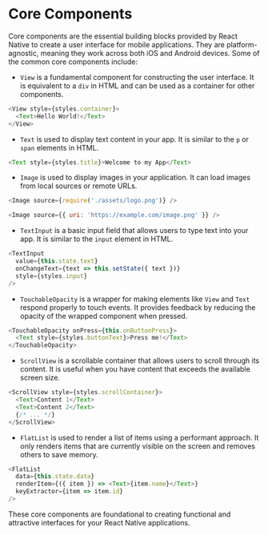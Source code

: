 # Core Components

Core components are the essential building blocks provided by React Native to create a user interface for mobile applications. They are platform-agnostic, meaning they work across both iOS and Android devices. Some of the common core components include:

- `View` is a fundamental component for constructing the user interface. It is equivalent to a `div` in HTML and can be used as a container for other components.

```javascript
<View style={styles.container}>
  <Text>Hello World!</Text>
</View>
```

- `Text` is used to display text content in your app. It is similar to the `p` or `span` elements in HTML.

```javascript
<Text style={styles.title}>Welcome to my App</Text>
```

- `Image` is used to display images in your application. It can load images from local sources or remote URLs.

```javascript
<Image source={require('./assets/logo.png')} />

<Image source={{ uri: 'https://example.com/image.png' }} />
```

- `TextInput` is a basic input field that allows users to type text into your app. It is similar to the `input` element in HTML.

```javascript
<TextInput
  value={this.state.text}
  onChangeText={text => this.setState({ text })}
  style={styles.input}
/>
```

- `TouchableOpacity` is a wrapper for making elements like `View` and `Text` respond properly to touch events. It provides feedback by reducing the opacity of the wrapped component when pressed.

```javascript
<TouchableOpacity onPress={this.onButtonPress}>
  <Text style={styles.buttonText}>Press me!</Text>
</TouchableOpacity>
```

- `ScrollView` is a scrollable container that allows users to scroll through its content. It is useful when you have content that exceeds the available screen size.

```javascript
<ScrollView style={styles.scrollContainer}>
  <Text>Content 1</Text>
  <Text>Content 2</Text>
  {/* ... */}
</ScrollView>
```

- `FlatList` is used to render a list of items using a performant approach. It only renders items that are currently visible on the screen and removes others to save memory.

```javascript
<FlatList
  data={this.state.data}
  renderItem={({ item }) => <Text>{item.name}</Text>}
  keyExtractor={item => item.id}
/>
```

These core components are foundational to creating functional and attractive interfaces for your React Native applications.